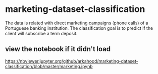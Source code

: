 # marketing-dataset-classification
The data is related with direct marketing campaigns (phone calls) of a Portuguese banking institution. The classification goal is to predict if the client will subscribe a term deposit.
## view the notebook if it didn't load 
https://nbviewer.jupyter.org/github/arkahood/marketing-dataset-classification/blob/master/marketing.ipynb
